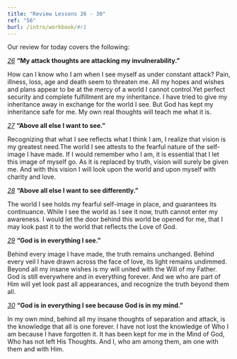 ```yaml
---
title: "Review Lessons 26 - 30"
ref: "56"
burl: /intro/workbook/#r1
---
```


Our review for today covers the following:

[*26*](/workbook/l026/?r=1) **“My attack thoughts are attacking my invulnerability.”**

How can I know who I am when I see myself as under constant attack?
Pain, illness, loss, age and death seem to threaten me. All my hopes and
wishes and plans appear to be at the mercy of a world I cannot
control.Yet perfect security and complete fulfillment are my
inheritance. I have tried to give my inheritance away in exchange for
the world I see. But God has kept my inheritance safe for me. My own
real thoughts will teach me what it is.

[*27*](/workbook/l027/?r=1) **“Above all else I want to see.”**

Recognizing that what I see reflects what I think I am, I realize that
vision is my greatest need.The world I see attests to the fearful nature
of the self-image I have made. If I would remember who I am, it is
essential that I let this image of myself go. As it is replaced by
truth, vision will surely be given me. And with this vision I will look
upon the world and upon myself with charity and love.

[*28*](/workbook/l028/?r=1) **“Above all else I want to see differently.”**

The world I see holds my fearful self-image in place, and guarantees its
continuance. While I see the world as I see it now, truth cannot enter
my awareness. I would let the door behind this world be opened for me,
that I may look past it to the world that reflects the Love of God.

[*29*](/workbook/l029/?r=1) **“God is in everything I see.”**

Behind every image I have made, the truth remains unchanged. Behind
every veil I have drawn across the face of love, its light remains
undimmed. Beyond all my insane wishes is my will united with the Will of
my Father. God is still everywhere and in everything forever. And we who
are part of Him will yet look past all appearances, and recognize the
truth beyond them all.

[*30*](/workbook/l030/?r=1) **“God is in everything I see because God is in my mind.”**

In my own mind, behind all my insane thoughts of separation and attack,
is the knowledge that all is one forever. I have not lost the knowledge
of Who I am because I have forgotten it. It has been kept for me in the
Mind of God, Who has not left His Thoughts. And I, who am among them, am
one with them and with Him.


